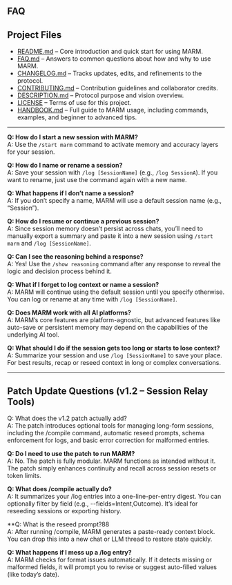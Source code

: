 ## FAQ

## Project Files

- [README.md](README.md) – Core introduction and quick start for using MARM.  
- [FAQ.md](FAQ.md) – Answers to common questions about how and why to use MARM.  
- [CHANGELOG.md](CHANGELOG.md) – Tracks updates, edits, and refinements to the protocol.  
- [CONTRIBUTING.md](CONTRIBUTING.md) – Contribution guidelines and collaborator credits.  
- [DESCRIPTION.md](DESCRIPTION.md) – Protocol purpose and vision overview.  
- [LICENSE](LICENSE) – Terms of use for this project.
- [HANDBOOK.md](HANDBOOK.md) – Full guide to MARM usage, including commands, examples, and beginner to advanced tips.
  
---

**Q: How do I start a new session with MARM?**  
A: Use the `/start marm` command to activate memory and accuracy layers for your session.

**Q: How do I name or rename a session?**  
A: Save your session with `/log [SessionName]` (e.g., `/log SessionA`). If you want to rename, just use the command again with a new name.

**Q: What happens if I don’t name a session?**  
A: If you don’t specify a name, MARM will use a default session name (e.g., “Session”).

**Q: How do I resume or continue a previous session?**  
A: Since session memory doesn’t persist across chats, you’ll need to manually export a summary and paste it into a new session using `/start marm` and `/log [SessionName]`.

**Q: Can I see the reasoning behind a response?**  
A: Yes! Use the `/show reasoning` command after any response to reveal the logic and decision process behind it.

**Q: What if I forget to log context or name a session?**  
A: MARM will continue using the default session until you specify otherwise. You can log or rename at any time with `/log [SessionName]`.

**Q: Does MARM work with all AI platforms?**  
A: MARM’s core features are platform-agnostic, but advanced features like auto-save or persistent memory may depend on the capabilities of the underlying AI tool.

**Q: What should I do if the session gets too long or starts to lose context?**  
A: Summarize your session and use `/log [SessionName]` to save your place. For best results, recap or reseed context in long or complex conversations.

---

## Patch Update Questions (v1.2 – Session Relay Tools)

Q: What does the v1.2 patch actually add?  
A: The patch introduces optional tools for managing long-form sessions, including the /compile command, automatic reseed prompts, schema enforcement for logs, and basic error correction for malformed entries.

**Q: Do I need to use the patch to run MARM?**  
A: No. The patch is fully modular. MARM functions as intended without it. The patch simply enhances continuity and recall across session resets or token limits.

**Q: What does /compile actually do?**  
A: It summarizes your /log entries into a one-line-per-entry digest. You can optionally filter by field (e.g., --fields=Intent,Outcome). It’s ideal for reseeding sessions or exporting history.

**Q: What is the reseed prompt?88  
A: After running /compile, MARM generates a paste-ready context block. You can drop this into a new chat or LLM thread to restore state quickly.

**Q: What happens if I mess up a /log entry?**  
A: MARM checks for format issues automatically. If it detects missing or malformed fields, it will prompt you to revise or suggest auto-filled values (like today’s date).


